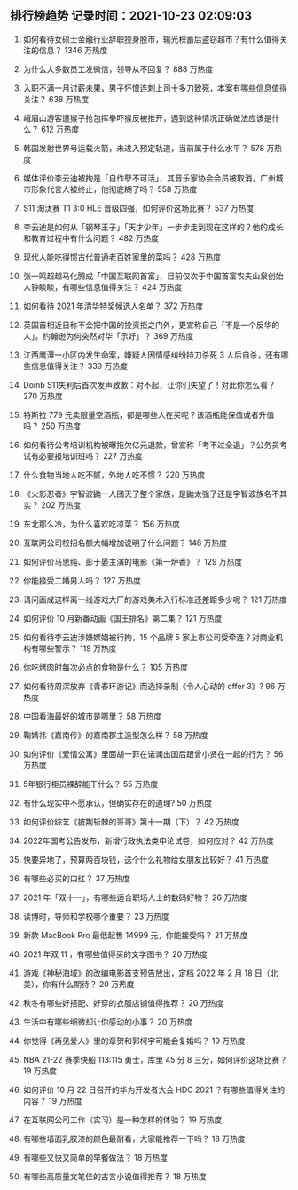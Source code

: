 
## 排行榜趋势 记录时间：2021-10-23 02:09:03
  
  1. 如何看待女硕士金融行业辞职投身股市，输光积蓄后盗窃超市？有什么值得关注的信息？ 1346 万热度
    
  2. 为什么大多数员工发微信，领导从不回复？ 888 万热度
    
  3. 入职不满一月讨薪未果，男子怀恨连刺上司十多刀致死，本案有哪些信息值得关注？ 638 万热度
    
  4. 峨眉山游客遭猴子抢包挥拳吓猴反被推开，遇到这种情况正确做法应该是什么？ 612 万热度
    
  5. 韩国发射世界号运载火箭，未进入预定轨道，当前属于什么水平？ 578 万热度
    
  6. 媒体评价李云迪被拘是「自作孽不可活」，其音乐家协会会员被取消，广州城市形象代言人被终止，他彻底糊了吗？ 558 万热度
    
  7. S11 淘汰赛 T1 3:0 HLE 晋级四强，如何评价这场比赛？ 537 万热度
    
  8. 李云迪是如何从「钢琴王子」「天才少年」一步步走到现在这样的？他的成长和教育过程中有什么问题？ 482 万热度
    
  9. 现代人能吃得惯古代普通老百姓家里的菜吗？ 428 万热度
    
  10. 张一鸣超越马化腾成「中国互联网首富」，目前仅次于中国首富农夫山泉创始人钟睒睒，有哪些信息值得关注？ 424 万热度
    
  11. 如何看待 2021 年清华特奖候选人名单？ 372 万热度
    
  12. 英国首相近日称不会把中国的投资拒之门外，更宣称自己「不是一个反华的人」。约翰逊为何突然对华「示好」？ 369 万热度
    
  13. 江西鹰潭一小区内发生命案，嫌疑人因情感纠纷持刀杀死 3 人后自杀，还有哪些信息值得关注？ 339 万热度
    
  14. Doinb S11失利后首次发声致歉：对不起，让你们失望了！对此你怎么看？ 270 万热度
    
  15. 特斯拉 779 元卖限量空酒瓶，都是哪些人在买呢？该酒瓶能保值或者升值吗？ 250 万热度
    
  16. 如何看待公考培训机构被曝拖欠亿元退款，曾宣称「考不过全退」？公务员考试有必要报培训班吗？ 227 万热度
    
  17. 什么食物当地人吃不腻，外地人吃不惯？ 220 万热度
    
  18. 《火影忍者》宇智波鼬一人团灭了整个家族，是鼬太强了还是宇智波族名不其实？ 202 万热度
    
  19. 东北那么冷，为什么喜欢吃凉菜？ 156 万热度
    
  20. 互联网公司校招名额大幅增加说明了什么问题？ 148 万热度
    
  21. 如何评价马思纯、彭于晏主演的电影《第一炉香》？ 129 万热度
    
  22. 你能接受二婚男人吗？ 127 万热度
    
  23. 请问画成这样离一线游戏大厂的游戏美术入行标准还差距多少呢？ 121 万热度
    
  24. 如何评价 10 月新番动画《国王排名》第二集？ 121 万热度
    
  25. 如何看待李云迪涉嫌嫖娼被行拘，15 个品牌 5 家上市公司受牵连？对商业机构有哪些警示？ 119 万热度
    
  26. 你吃烤肉时每次必点的食物是什么？ 105 万热度
    
  27. 如何看待周深放弃《青春环游记》而选择录制《令人心动的 offer 3》? 96 万热度
    
  28. 中国看海最好的城市是哪里？ 58 万热度
    
  29. 鞠婧祎《嘉南传》的嘉南郡主造型怎么样？ 58 万热度
    
  30. 如何评价《爱情公寓》里面胡一菲在诺澜出国后跟曾小贤在一起的行为？ 56 万热度
    
  31. 5年银行柜员裸辞能干什么？ 55 万热度
    
  32. 有什么现实中不愿承认，但确实存在的道理? 50 万热度
    
  33. 如何评价综艺《披荆斩棘的哥哥》第十一期（下）？ 42 万热度
    
  34. 2022年国考公告发布，新增行政执法类申论试卷，如何应对？ 42 万热度
    
  35. 快要异地了，预算两百块钱，送个什么礼物给女朋友比较好？ 41 万热度
    
  36. 有哪些必买的口红？ 37 万热度
    
  37. 2021 年「双十一」，有哪些适合职场人士的数码好物？ 26 万热度
    
  38. 读博时，导师和学校哪个重要？ 23 万热度
    
  39. 新款 MacBook Pro 最低起售 14999 元，你能接受吗？ 21 万热度
    
  40. 2021 年双 11 ，有哪些值得买的文学图书？ 20 万热度
    
  41. 游戏《神秘海域》的改编电影首支预告放出，定档 2022 年 2 月 18 日（北美），你有什么期待？ 20 万热度
    
  42. 秋冬有哪些好搭配、好穿的衣服店铺值得推荐？ 20 万热度
    
  43. 生活中有哪些细微却让你感动的小事？ 20 万热度
    
  44. 你觉得《再见爱人》里的章贺和郭柯宇可能会复婚吗？ 19 万热度
    
  45. NBA 21-22 赛季快船 113:115 勇士，库里 45 分 8 三分，如何评价这场比赛？ 19 万热度
    
  46. 如何评价 10 月 22 日召开的华为开发者大会 HDC 2021 ？有哪些值得关注的内容？ 19 万热度
    
  47. 在互联网公司工作（实习）是一种怎样的体验？ 19 万热度
    
  48. 有哪些墙面乳胶漆的颜色最耐看，大家能推荐一下吗？ 18 万热度
    
  49. 有哪些又快又简单的早餐做法？ 18 万热度
    
  50. 有哪些高质量文笔佳的古言小说值得推荐？ 18 万热度
    